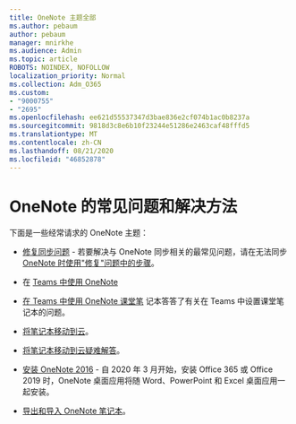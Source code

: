 ```yaml
---
title: OneNote 主题全部
ms.author: pebaum
author: pebaum
manager: mnirkhe
ms.audience: Admin
ms.topic: article
ROBOTS: NOINDEX, NOFOLLOW
localization_priority: Normal
ms.collection: Adm_O365
ms.custom:
- "9000755"
- "2695"
ms.openlocfilehash: ee621d55537347d3bae836e2cf074b1ac0b8237a
ms.sourcegitcommit: 9818d3c8e6b10f23244e51286e2463caf48fffd5
ms.translationtype: MT
ms.contentlocale: zh-CN
ms.lasthandoff: 08/21/2020
ms.locfileid: "46852878"
---
```

# <a name="common-issues-and-resolutions-with-onenote"></a>OneNote 的常见问题和解决方法

下面是一些经常请求的 OneNote 主题：

- [修复同步问题](https://support.office.com/article/299495ef-66d1-448f-90c1-b785a6968d45) - 若要解决与 OneNote 同步相关的最常见问题，请在无法同步 [OneNote 时使用"修复"问题中的步骤](https://support.office.com/article/Fix-issues-when-you-can-t-sync-OneNote-299495ef-66d1-448f-90c1-b785a6968d45)。

- 在 [Teams 中使用 OneNote](https://support.microsoft.com/office/0ec78cc3-ba3b-4279-a88e-aa40af9865c2) 

- [在 Teams 中使用 OneNote 课堂笔](https://support.office.com/article/bd77f11f-27cd-4d41-bfbd-2b11799f1440) 记本答答了有关在 Teams 中设置课堂笔记本的问题。

- [将笔记本移动到云](https://support.office.com/article/d5c28b91-7b9c-45be-8f0c-529bdbba019a)。

- [将笔记本移动到云疑难解答](https://support.office.com/article/70528107-11dc-4f3f-b695-b150059dfd78)。

- [安装 OneNote 2016](https://support.office.com/article/c08068d8-b517-4464-9ff2-132cb9c45c08) - 自 2020 年 3 月开始，安装 Office 365 或 Office 2019 时，OneNote 桌面应用将随 Word、PowerPoint 和 Excel 桌面应用一起安装。

- [导出和导入 OneNote 笔记本](https://support.office.com/article/a4b60da5-8f33-464e-b1ba-b95ce540f309)。
